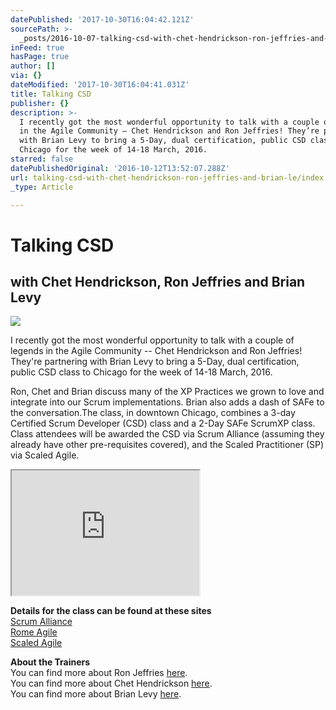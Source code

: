 ```yaml
---
datePublished: '2017-10-30T16:04:42.121Z'
sourcePath: >-
  _posts/2016-10-07-talking-csd-with-chet-hendrickson-ron-jeffries-and-brian-le.md
inFeed: true
hasPage: true
author: []
via: {}
dateModified: '2017-10-30T16:04:41.031Z'
title: Talking CSD
publisher: {}
description: >-
  I recently got the most wonderful opportunity to talk with a couple of legends
  in the Agile Community – Chet Hendrickson and Ron Jeffries! They’re partnering
  with Brian Levy to bring a 5-Day, dual certification, public CSD class to
  Chicago for the week of 14-18 March, 2016.
starred: false
datePublishedOriginal: '2016-10-12T13:52:07.288Z'
url: talking-csd-with-chet-hendrickson-ron-jeffries-and-brian-le/index.html
_type: Article

---
```

# Talking CSD

## with Chet Hendrickson, Ron Jeffries and Brian Levy
![](https://the-grid-user-content.s3-us-west-2.amazonaws.com/b0742304-a4ee-44b1-8680-2be57103948a.png)

I recently got the most wonderful opportunity to talk with a couple of legends in the Agile Community -- Chet Hendrickson and Ron Jeffries! They're partnering with Brian Levy to bring a 5-Day, dual certification, public CSD class to Chicago for the week of 14-18 March, 2016\.

Ron, Chet and Brian discuss many of the XP Practices we grown to love and integrate into our Scrum implementations. Brian also adds a dash of SAFe to the conversation.The class, in downtown Chicago, combines a 3-day Certified Scrum Developer (CSD) class and a 2-Day SAFe ScrumXP class. Class attendees will be awarded the CSD via Scrum Alliance (assuming they already have other pre-requisites covered), and the Scaled Practitioner (SP) via Scaled Agile.

<iframe src="https://the-grid.github.io/ed-userhtml/?g=eJxlUMtuwzAM-xXDwI6pkmFbgaHprxR-qI1QWQpsB1n29XPaW3ejSIGkdKJrdglNqRvjaL3miPnbiApaU3IYLcBUE392M7sN84HJl00OQRNg8hgBZyoaESjCxzAcj8MAE9JtqvDe97BSrBN8NVQnTAilOokuxy6RELiltqCfCqJNX5IXRwwbloeyJ-7KnJHVxR2KXlxsjlT2KVLGUEkFvAv3tdk2tgsuTAg1LwjWPKuMtnWx5lFmtEPfv7XjQlZmkttoRa0xjlnX68LcBEQxK_o71Vc26e8rpf92ygtzPsHzzec_ugqFUQ" height="200" style=""></iframe>

**Details for the class can be found at these sites**  
[Scrum Alliance ][0]  
[Rome Agile][1]  
[Scaled Agile][2]

**About the Trainers**  
You can find more about Ron Jeffries [here][3].  
You can find more about Chet Hendrickson [here][4].  
You can find more about Brian Levy [here][5].

[0]: http://certification.scrumalliance.org/courses/20160501
[1]: http://www.romeagile.com/index.php/training
[2]: https://www.eventbrite.com/e/technical-safe-xp-course-tickets-20959391103
[3]: http://ronjeffries.com/
[4]: http://www.hendricksonxp.com/
[5]: http://romeagile.com/